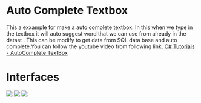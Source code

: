 # Auto Complete Textbox
This a exxample for make a auto complete textbox. In this when we type in the textbox it will auto suggest word that we can use from 
already in the datast . This can be modify to get data from SQL data base and auto complete.You can follow the youtube video from following link.
<a href="https://www.youtube.com/watch?v=EHWPt4GSW3s&t">C# Tutorials - AutoComplete TextBox</a>

# Interfaces

<img src="https://user-images.githubusercontent.com/29086284/42303679-0e662b7e-8040-11e8-9324-04f2f91702aa.png"/>

<img src="https://user-images.githubusercontent.com/29086284/42303682-11b0dfb8-8040-11e8-8c83-b455d0cbd806.png"/>

<img src="https://user-images.githubusercontent.com/29086284/42303688-151d2fbc-8040-11e8-931a-ae71c6fb4607.png"/>
